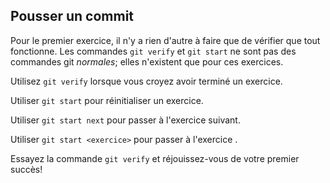 ## Pousser un commit 
Pour le premier exercice, il n'y a rien d'autre à faire que de vérifier que tout fonctionne. Les commandes `git verify` et `git start` ne sont pas des commandes git *normales*; elles n'existent que pour ces exercices.

Utilisez `git verify` lorsque vous croyez avoir terminé un exercice.

Utiliser `git start` pour réinitialiser un exercice.

Utiliser `git start next` pour passer à l'exercice suivant.

Utiliser `git start <exercice>` pour passer à l'exercice *<exercice>*.

Essayez la commande `git verify` et réjouissez-vous de votre premier succès!

